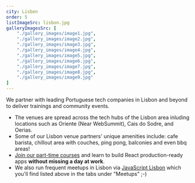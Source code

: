 ```yaml
---
city: Lisbon
order: 5
listImageSrc: lisbon.jpg
galleryImagesSrc: [
    "./gallery_images/image1.jpg",
    "./gallery_images/image2.jpg",
    "./gallery_images/image3.jpg",
    "./gallery_images/image4.jpg",
    "./gallery_images/image5.jpg",
    "./gallery_images/image6.jpg",
    "./gallery_images/image7.jpg",
    "./gallery_images/image8.jpg",
    "./gallery_images/image9.jpg"
]
---
```


We partner with leading Portuguese tech companies in Lisbon and beyond to deliver trainings and community events.

- The venues are spread across the tech hubs of the Lisbon area inluding locations such as Oriente (Near WebSummit), Cais do Sodre, and Oerias.
- Some of our Lisbon venue partners' unique amenities include: cafe barista, chillout area with couches, ping pong, balconies and even bbq areas!
- [Join our part-time courses](/react/training/part-time-course/lisbon) and learn to build React production-ready apps **without missing a day at work**.
- We also run frequent meetups in Lisbon via [JavaScript Lisbon](https://www.meetup.com/JavaScript-Lisbon/) which you'll find listed above in the tabs under "Meetups" ;-)
